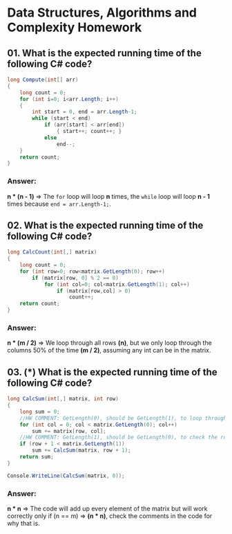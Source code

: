 # Data Structures, Algorithms and Complexity Homework
## 01. What is the expected running time of the following C# code?
```C#
long Compute(int[] arr)
{
    long count = 0;
    for (int i=0; i<arr.Length; i++)
    {
        int start = 0, end = arr.Length-1;
        while (start < end)
            if (arr[start] < arr[end])
                { start++; count++; }
            else
                end--;
    }
    return count;
}
```

### Answer:
**n * (n - 1)** => The `for` loop will loop **n** times, the `while` loop will loop **n - 1** times because `end = arr.Length-1;`.

## 02. What is the expected running time of the following C# code?
```C#
long CalcCount(int[,] matrix)
{
    long count = 0;
    for (int row=0; row<matrix.GetLength(0); row++)
        if (matrix[row, 0] % 2 == 0)
            for (int col=0; col<matrix.GetLength(1); col++)
                if (matrix[row,col] > 0)
                    count++;
    return count;
}
```

### Answer:
**n * (m / 2)** => We loop through all rows **(n)**, but we only loop through the columns 50% of the time **(m / 2)**, assuming any int can be in the matrix.

## 03. (*) What is the expected running time of the following C# code?
```C#
long CalcSum(int[,] matrix, int row)
{
    long sum = 0;
    //HW COMMENT: GetLength(0), should be GetLength(1), to loop through the columns.
    for (int col = 0; col < matrix.GetLength(0); col++)
        sum += matrix[row, col];
    //HW COMMENT: GetLength(1), should be GetLength(0), to check the row.
    if (row + 1 < matrix.GetLength(1))
        sum += CalcSum(matrix, row + 1);
    return sum;
}

Console.WriteLine(CalcSum(matrix, 0));
```

### Answer:
**n \* n** => The code will add up every element of the matrix but will work correctly only if (n == m) => **(n * n)**, check the comments in the code for why that is.